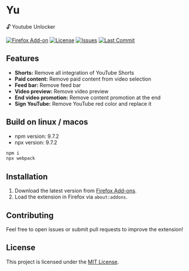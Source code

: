 # Yu
🔓 Youtube Unlocker

[![Firefox Add-on](https://img.shields.io/amo/v/YOUR_EXTENSION_ID?label=Firefox%20Add-on)](https://addons.mozilla.org/en-US/firefox/addon/YOUR_EXTENSION_ID/)
[![License](https://img.shields.io/github/license/Neotoxic-off/Yu)](https://github.com/Neotoxic-off/Yu/blob/main/LICENSE)
[![Issues](https://img.shields.io/github/issues/Neotoxic-off/Yu)](https://github.com/Neotoxic-off/Yu/issues)
[![Last Commit](https://img.shields.io/github/last-commit/Neotoxic-off/Yu)](https://github.com/Neotoxic-off/Yu/commits/main)

## Features
- **Shorts:** Remove all integration of YouTube Shorts
- **Paid content:** Remove paid content from video selection
- **Feed bar:** Remove feed bar
- **Video preview:** Remove video preview
- **End video promotion:** Remove content promotion at the end
- **Sign YouTube:** Remove YouTube red color and replace it

## Build on linux / macos
- npm version: 9.7.2
- npx version: 9.7.2

```bash
npm i
npx webpack
```

## Installation
1. Download the latest version from [Firefox Add-ons](https://addons.mozilla.org/en-US/firefox/addon/YOUR_EXTENSION_ID/).
2. Load the extension in Firefox via `about:addons`.

## Contributing
Feel free to open issues or submit pull requests to improve the extension!

## License
This project is licensed under the [MIT License](https://github.com/Neotoxic-off/Yu/blob/main/LICENSE).

